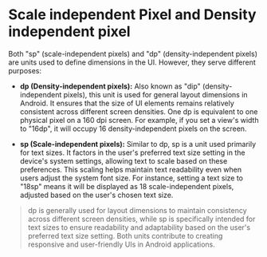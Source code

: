 # Scale independent Pixel and Density independent pixel 
Both "sp" (scale-independent pixels) and "dp" (density-independent pixels) are units used to define dimensions in the UI. However, they serve different purposes:

- **dp (Density-independent pixels):** Also known as "dip" (density-independent pixels), this unit is used for general layout dimensions in Android. It ensures that the size of UI elements remains relatively consistent across different screen densities. One dp is equivalent to one physical pixel on a 160 dpi screen. For example, if you set a view's width to "16dp", it will occupy 16 density-independent pixels on the screen.

- **sp (Scale-independent pixels):** Similar to dp, sp is a unit used primarily for text sizes. It factors in the user's preferred text size setting in the device's system settings, allowing text to scale based on these preferences. This scaling helps maintain text readability even when users adjust the system font size. For instance, setting a text size to "18sp" means it will be displayed as 18 scale-independent pixels, adjusted based on the user's chosen text size.

>dp is generally used for layout dimensions to maintain consistency across different screen densities, while sp is specifically intended for text sizes to ensure readability and adaptability based on the user's preferred text size setting. Both units contribute to creating responsive and user-friendly UIs in Android applications.